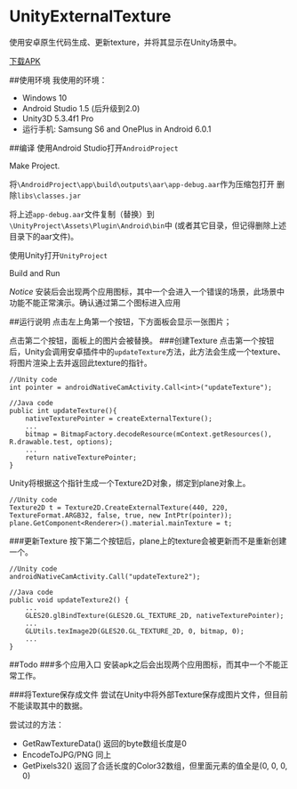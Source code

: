 # UnityExternalTexture
使用安卓原生代码生成、更新texture，并将其显示在Unity场景中。

[下载APK](https://github.com/xiaozhikang0916/UnityExternalTexture/releases/download/0.1/proj.apk)

##使用环境
我使用的环境：

* Windows 10
* Android Studio 1.5 (后升级到2.0)
* Unity3D 5.3.4f1 Pro
* 运行手机: Samsung S6 and OnePlus in Android 6.0.1

##编译
使用Android Studio打开`AndroidProject`

Make Project.

将`\AndroidProject\app\build\outputs\aar\app-debug.aar`作为压缩包打开 
删除`libs\classes.jar`

将上述`app-debug.aar`文件复制（替换）到`\UnityProject\Assets\Plugin\Android\bin`中
(或者其它目录，但记得删除上述目录下的aar文件)。

使用Unity打开`UnityProject`

Build and Run

*Notice* 安装后会出现两个应用图标，其中一个会进入一个错误的场景，此场景中功能不能正常演示。确认通过第二个图标进入应用

##运行说明
点击左上角第一个按钮，下方面板会显示一张图片；

点击第二个按钮，面板上的图片会被替换。
###创建Texture
点击第一个按钮后，Unity会调用安卓插件中的`updateTexture`方法，此方法会生成一个texture、将图片渲染上去并返回此texture的指针。
```
//Unity code
int pointer = androidNativeCamActivity.Call<int>("updateTexture");
```
```
//Java code 
public int updateTexture(){
    nativeTexturePointer = createExternalTexture();
    ...
    bitmap = BitmapFactory.decodeResource(mContext.getResources(), R.drawable.test, options);
    ...
    return nativeTexturePointer;
}
```
Unity将根据这个指针生成一个Texture2D对象，绑定到plane对象上。
```
//Unity code
Texture2D t = Texture2D.CreateExternalTexture(440, 220, TextureFormat.ARGB32, false, true, new IntPtr(pointer));
plane.GetComponent<Renderer>().material.mainTexture = t;
``` 
###更新Texture
按下第二个按钮后，plane上的texture会被更新而不是重新创建一个。
```
//Unity code
androidNativeCamActivity.Call("updateTexture2");
```
```
//Java code
public void updateTexture2() {
    ...
    GLES20.glBindTexture(GLES20.GL_TEXTURE_2D, nativeTexturePointer);
    ...
    GLUtils.texImage2D(GLES20.GL_TEXTURE_2D, 0, bitmap, 0);
    ...
}    
```
##Todo
###多个应用入口
安装apk之后会出现两个应用图标，而其中一个不能正常工作。

###将Texture保存成文件
尝试在Unity中将外部Texture保存成图片文件，但目前不能读取其中的数据。
             
尝试过的方法：
* GetRawTextureData() 返回的byte数组长度是0
* EncodeToJPG/PNG 同上
* GetPixels32() 返回了合适长度的Color32数组，但里面元素的值全是(0, 0, 0, 0)